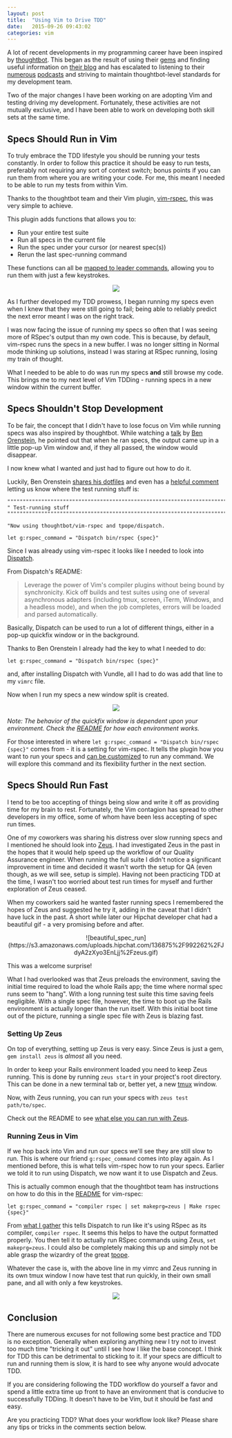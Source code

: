 ```yaml
---
layout: post
title:  "Using Vim to Drive TDD"
date:   2015-09-26 09:43:02
categories: vim
---
```


A lot of recent developments in my programming career have been inspired by [thoughtbot](https://thoughtbot.com/). This began as the result of using their [gems](https://github.com/thoughtbot/) and finding useful information on [their blog](https://robots.thoughtbot.com/) and has escalated to listening to their [numerous](http://bikeshed.fm/) [podcasts](http://giantrobots.fm/) and striving to maintain thoughtbot-level standards for my development team.

Two of the major changes I have been working on are adopting Vim and testing driving my development. Fortunately, these activities are not mutually exclusive, and I have been able to work on developing both skill sets at the same time.

## Specs Should Run in Vim

To truly embrace the TDD lifestyle you should be running your tests constantly. In order to follow this practice it should be easy to run tests, preferably not requiring any sort of context switch; bonus points if you can run them from where you are writing your code. For me, this meant I needed to be able to run my tests from within Vim.

Thanks to the thoughtbot team and their Vim plugin, [vim-rspec](https://github.com/thoughtbot/vim-rspec), this was very simple to achieve.

This plugin adds functions that allows you to:

* Run your entire test suite
* Run all specs in the current file
* Run the spec under your cursor (or nearest spec(s))
* Rerun the last spec-running command

These functions can all be [mapped to leader commands](https://github.com/thoughtbot/vim-rspec#key-mappings), allowing you to run them with just a few keystrokes.

<center>
  <img src='/images/run_spec_default.gif'></img>
</center>

As I further developed my TDD prowess, I began running my specs even when I knew that they were still going to fail; being able to reliably predict the next error meant I was on the right track.

I was now facing the issue of running my specs so often that I was seeing more of RSpec's output than my own code. This is because, by default, vim-rspec runs the specs in a new buffer.  I was no longer sitting in Normal mode thinking up solutions, instead I was staring at RSpec running, losing my train of thought.

What I needed to be able to do was run my specs **and** still browse my code. This brings me to my next level of Vim TDDing - running specs in a new window within the current buffer.

## Specs Shouldn't Stop Development

To be fair, the concept that I didn't have to lose focus on Vim while running specs was also inspired by thoughtbot. While watching a [talk](https://www.youtube.com/watch?v=PU3qIVAO9aM) by [Ben Orenstein](http://www.benorenstein.com/), he pointed out that when he ran specs, the output came up in a little pop-up Vim window and, if they all passed, the window would disappear.

I now knew what I wanted and just had to figure out how to do it.

Luckily, Ben Orenstein [shares his dotfiles](https://github.com/r00k/dotfiles) and even has a [helpful comment](https://github.com/r00k/dotfiles/blob/master/vimrc#L280-L282) letting us know where the test running stuff is:

```vim
""""""""""""""""""""""""""""""""""""""""""""""""""""""""""""""""""""""""""""""
" Test-running stuff
""""""""""""""""""""""""""""""""""""""""""""""""""""""""""""""""""""""""""""""

"Now using thoughtbot/vim-rspec and tpope/dispatch.

let g:rspec_command = "Dispatch bin/rspec {spec}"
```

Since I was already using vim-rspec it looks like I needed to look into [Dispatch](https://github.com/tpope/vim-dispatch).

From Dispatch's README:

> Leverage the power of Vim's compiler plugins without being bound by synchronicity. Kick off builds and test suites using one of several asynchronous adapters (including tmux, screen, iTerm, Windows, and a headless mode), and when the job completes, errors will be loaded and parsed automatically.

Basically, Dispatch can be used to run a lot of different things, either in a pop-up quickfix window or in the background.

Thanks to Ben Orenstein I already had the key to what I needed to do:

`let g:rspec_command = "Dispatch bin/rspec {spec}"`

and, after installing Dispatch with Vundle, all I had to do was add that line to my `vimrc` file.

Now when I run my specs a new window split is created.

<center>
  <img src='/images/run_spec_dispatch.gif'></img>
</center>

*Note: The behavior of the quickfix window is dependent upon your environment. Check the [README](https://github.com/tpope/vim-dispatch#foreground-builds) for how each environment works.*

For those interested in where `let g:rspec_command = "Dispatch bin/rspec {spec}"` comes from - it is a setting for vim-rspec. It tells the plugin how you want to run your specs and [can be customized](https://github.com/thoughtbot/vim-rspec#custom-command) to run any command. We will explore this command and its flexibility further in the next section.

## Specs Should Run Fast

I tend to be too accepting of things being slow and write it off as providing time for my brain to rest. Fortunately, the Vim contagion has spread to other developers in my office, some of whom have been less accepting of spec run times.

One of my coworkers was sharing his distress over slow running specs and I mentioned he should look into [Zeus](https://github.com/burke/zeus). I had investigated Zeus in the past in the hopes that it would help speed up the workflow of our Quality Assurance engineer. When running the full suite I didn't notice a significant improvement in time and decided it wasn't worth the setup for QA (even though, as we will see, setup is simple). Having not been practicing TDD at the time, I wasn't too worried about test run times for myself and further exploration of Zeus ceased.

When my coworkers said he wanted faster running specs I remembered the hopes of Zeus and suggested he try it, adding in the caveat that I didn't have luck in the past. A short while later our Hipchat developer chat had a beautiful gif - a very promising before and after.

<center>
  ![beautiful_spec_run](https://s3.amazonaws.com/uploads.hipchat.com/136875%2F992262%2FJdyA2zXyo3EnLjj%2Fzeus.gif)
</center>

This was a welcome surprise!

What I had overlooked was that Zeus preloads the environment, saving the initial time required to load the whole Rails app; the time where normal spec runs seem to "hang". With a long running test suite this time saving feels negligible. With a single spec file, however, the time to boot up the Rails environment is actually longer than the run itself. With this initial boot time out of the picture, running a single spec file with Zeus is blazing fast.

### Setting Up Zeus

On top of everything, setting up Zeus is very easy. Since Zeus is just a gem, `gem install zeus` is *almost* all you need.

In order to keep your Rails environment loaded you need to keep Zeus running. This is done by running `zeus start` in your project's root directory. This can be done in a new terminal tab or, better yet, a new [tmux](https://tmux.github.io/) window.

Now, with Zeus running, you can run your specs with `zeus test path/to/spec`.

Check out the README to see [what else you can run with Zeus](https://github.com/burke/zeus#usage).

### Running Zeus in Vim

If we hop back into Vim and run our specs we'll see they are still slow to run. This is where our friend `g:rspec_command` comes into play again. As I mentioned before, this is what tells vim-rspec how to run your specs. Earlier we told it to run using Dispatch, we now want it to use Dispatch and Zeus.

This is actually common enough that the thoughtbot team has instructions on how to do this in the [README](https://github.com/thoughtbot/vim-rspec#custom-command) for vim-rspec:

```
let g:rspec_command = "compiler rspec | set makeprg=zeus | Make rspec {spec}"
```

From [what I gather](https://github.com/tpope/vim-dispatch/issues/10) this tells Dispatch to run like it's using RSpec as its compiler, `compiler rspec`. It seems this helps to have the output formatted properly. You then tell it to actually run RSpec commands using Zeus, `set makeprg=zeus`. I could also be completely making this up and simply not be able grasp the wizardry of the great [tpope](https://github.com/tpope).

Whatever the case is, with the above line in my vimrc and Zeus running in its own tmux window I now have test that run quickly, in their own small pane, and all with only a few keystrokes.

<center>
  <img src='/images/run_spec_zeus.gif'></img>
</center>

## Conclusion

There are numerous excuses for not following some best practice and TDD is no exception. Generally when exploring anything new I try not to invest too much time "tricking it out" until I see how I like the base concept. I think for TDD this can be detrimental to sticking to it. If your specs are difficult to run and running them is slow, it is hard to see why anyone would advocate TDD.

If you are considering following the TDD workflow do yourself a favor and spend a little extra time up front to have an environment that is conducive to successfully TDDing. It doesn't have to be Vim, but it should be fast and easy.

Are you practicing TDD? What does your workflow look like? Please share any tips or tricks in the comments section below.
